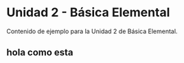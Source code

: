 # Unidad 2 - Básica Elemental

Contenido de ejemplo para la Unidad 2 de Básica Elemental.

## hola como esta
